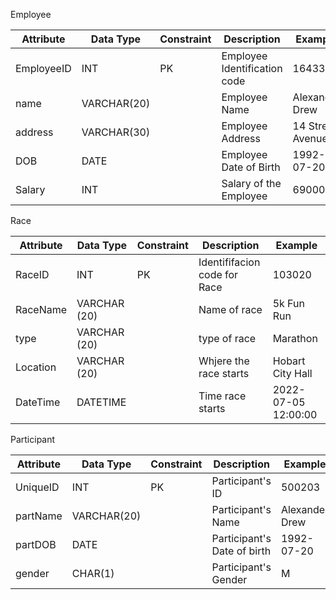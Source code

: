 Employee

| Attribute  | Data Type   | Constraint | Description                  | Example          |
| ---------- | ----------- | ---------- | ---------------------------- | ---------------- |
| EmployeeID | INT         | PK         | Employee Identification code | 164332           |
| name       | VARCHAR(20) |            | Employee Name                | Alexander Drew   |
| address    | VARCHAR(30) |            | Employee Address             | 14 Street Avenue |
| DOB        | DATE        |            | Employee Date of Birth       | 1992-07-20       |
| Salary     | INT         |            | Salary of the Employee       | 69000            |

Race

| Attribute | Data Type    | Constraint | Description                  | Example             |
| --------- | ------------ | ---------- | ---------------------------- | ------------------- |
| RaceID    | INT          | PK         | Identififacion code for Race | 103020              |
| RaceName  | VARCHAR (20) |            | Name of race                 | 5k Fun Run          |
| type      | VARCHAR (20) |            | type of race                 | Marathon            |
| Location  | VARCHAR (20) |            | Whjere the race starts       | Hobart City Hall    |
| DateTime  | DATETIME     |            | Time race starts             | 2022-07-05 12:00:00 |

Participant 

| Attribute | Data Type   | Constraint | Description                  | Example        |
| --------- | ----------- | ---------- | ---------------------------- | -------------- |
| UniqueID  | INT         | PK         | Participant's      ID        | 500203         |
| partName  | VARCHAR(20) |            | Participant's        Name    | Alexander Drew |
| partDOB   | DATE        |            | Participant's Date of birth  | 1992-07-20     |
| gender    | CHAR(1)     |            | Participant's         Gender | M              |


